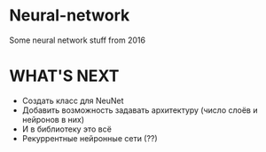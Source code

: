 # Neural-network
Some neural network stuff from 2016

WHAT'S NEXT
=====================
  * Создать класс для NeuNet
  * Добавить возможность задавать архитектуру (число слоёв и нейронов в них)
  * И в библиотеку это всё
  * Рекуррентные нейронные сети (??)
